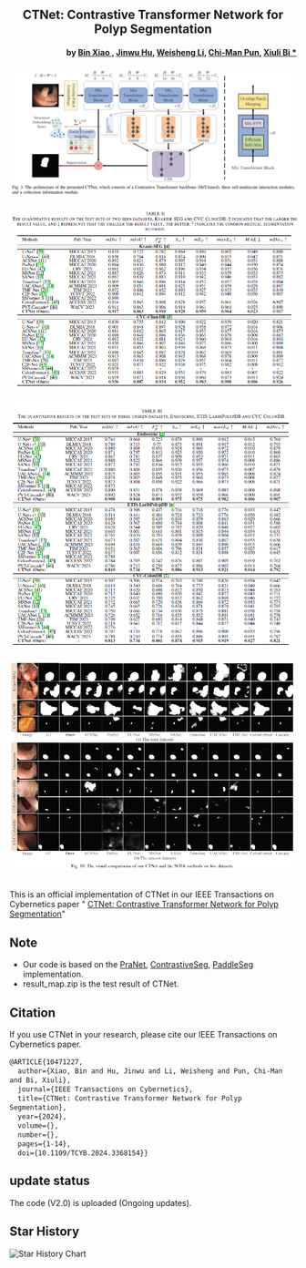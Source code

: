 
<h2 align="center">CTNet: Contrastive Transformer Network for Polyp Segmentation</h2>
<h4 align="right">by <a href="https://faculty.cqupt.edu.cn/xiaobin/zh_CN/index.htm">Bin Xiao </a>, <a href="https://fhujinwu.github.io/">Jinwu Hu</a>, <a href="https://scholar.google.com/citations?hl=en&user=M17E3HEAAAAJ">Weisheng Li</a>, <a href="https://scholar.google.com/citations?user=JTkP_EAAAAAJ&hl=en">Chi-Man Pun</a>, <a href="https://scholar.google.com/citations?hl=en&user=1Ezgfw8AAAAJ">Xiuli Bi *</a></h4>

<div align="center">
  <img src="./utils/1.png"><br><br>
</div>
<div align="center">
  <img src="./utils/2.png"><br><br>
</div>
<div align="center">
  <img src="./utils/3.png"><br><br>
</div>
<div align="center">
  <img src="./utils/4.png"><br><br>
</div>

This is an official implementation of CTNet in our IEEE Transactions on Cybernetics paper "
<a href="https://ieeexplore.ieee.org/document/10471227">
CTNet: Contrastive Transformer Network for Polyp Segmentation</a>"

## Note
* Our code is based on the <a href="https://github.com/DengPingFan/PraNet">PraNet</a>, <a href="https://github.com/tfzhou/ContrastiveSeg">ContrastiveSeg</a>, <a href="https://github.com/PaddlePaddle/PaddleSeg">PaddleSeg</a> implementation.
* result_map.zip is the test result of CTNet.


## Citation
If you use CTNet in your research, please cite our IEEE Transactions on Cybernetics paper.

```text
@ARTICLE{10471227,
  author={Xiao, Bin and Hu, Jinwu and Li, Weisheng and Pun, Chi-Man and Bi, Xiuli},
  journal={IEEE Transactions on Cybernetics}, 
  title={CTNet: Contrastive Transformer Network for Polyp Segmentation}, 
  year={2024},
  volume={},
  number={},
  pages={1-14},
  doi={10.1109/TCYB.2024.3368154}}

```
 
## update status
The code (V2.0) is uploaded (Ongoing updates).

## Star History

![Star History Chart](https://api.star-history.com/svg?repos=Fhujinwu/CTNet&type=Date)
